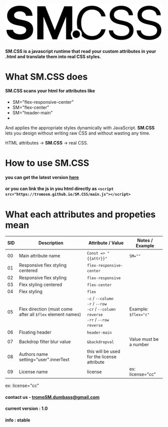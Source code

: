 ![just a logo.](https://github.com/tromoSM/SM.CSS/blob/main/logo.xss.png?raw=true)

#### **SM.CSS** is a javascript runtime that read your custom attributes in your .html and translate them into real CSS styles.

# What **SM.CSS** does 
#### SM.CSS scans your html for attributes like 
- SM="flex-responsive-center"
- SM="flex-center"
- SM="header-main"
- 
And applies the appropriate styles dynamically with JavaScript.
**SM.CSS** lets you design without writing raw CSS and without wasting any time.

HTML attributes → **SM.CSS** → real CSS.

# How to use **SM.CSS**
#### you can get the latest version [here](https://github.com/tromoSM/SM.CSS/blob/main/main.js)
#### or you can link the js in you html directly as ```<script src="https://tromosm.github.io/SM.CSS/main.js"></script>```

# What each attributes and propeties mean

| SID  | Description                                 | Attribute / Value            | Notes / Example |
|-----|---------------------------------------------|-------------------------------|-----------------|
| 00  | Main attribute name                         | `Const => "{{attr}}"`         | `SM=""` |
| 01  | Responsive flex styling centered            | `flex-responsive-center`      |                 |
| 02  | Responsive flex styling                     | `flex-responsive`             |                 |
| 03  | Flex styling centered                       | `flex-center`                 |                 |
| 04  | Flex styling                                | `flex`                        |                 |
| 05  | Flex direction (must come after all `$flex` element names) | `-c` / `--column`<br>`-r` / `--row`<br>`-cr` / `--column reverse`<br>`-rr` / `--row reverse` | Example: `$flex="c"` |
| 06  | Floating header                             | `header-main`                 |                 |
| 07  | Backdrop filter blur value                  | `&backdropval`                | Value must be a number |
| 08  | Authors name                                   setting="user".innerText     | this will be used for the license attribute|
| 09  | License name                                |  license                      | ex: license="cc"

                                           
   
   ex: license="cc"

#### contact us - tromoSM.dumbass@gmail.com
#### current version : 1.0
#### info : stable
